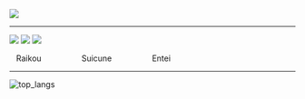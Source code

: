 <!-- ![](https://data14.sticker.fan/20200904/file_2745638_128x128.webp) -->
![](https://img.itch.zone/aW1nLzEwNTE5NDMuZ2lm/original/UOzaTJ.gif)

---
![](https://play.pokemonshowdown.com/sprites/ani/raikou.gif)
![](https://play.pokemonshowdown.com/sprites/ani/suicune.gif)
![](https://play.pokemonshowdown.com/sprites/ani/entei.gif)

   Raikou                  Suicune                  Entei

---
![top_langs](https://github-readme-stats.vercel.app/api/top-langs/?username=tiencoffee&layout=compact&langs_count=10)
